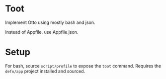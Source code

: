Toot
====

Implement Otto using mostly bash and json.

Instead of Appfile, use Appfile.json.  

Setup
=====

For bash, source `script/profile` to expose the `toot` command.  Requires the
`defn/app` project installed and sourced.

